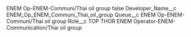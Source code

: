 <?xml version="1.0" encoding="UTF-8"?>
<CustomMetadata xmlns="http://soap.sforce.com/2006/04/metadata" xmlns:xsi="http://www.w3.org/2001/XMLSchema-instance" xmlns:xsd="http://www.w3.org/2001/XMLSchema">
    <label>ENEM Op-ENEM-Communi/Thai oil group</label>
    <protected>false</protected>
    <values>
        <field>Developer_Name__c</field>
        <value xsi:type="xsd:string">ENEM_Op_ENEM_Communi_Thai_oil_group</value>
    </values>
    <values>
        <field>Queue__c</field>
        <value xsi:type="xsd:string">ENEM Op-ENEM-Communi/Thai oil group</value>
    </values>
    <values>
        <field>Role__c</field>
        <value xsi:type="xsd:string">TOP THOR ENEM Operator-ENEM-Communication/Thai oil group</value>
    </values>
</CustomMetadata>
